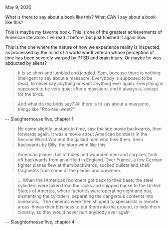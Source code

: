 May 9, 2020

What is there to say about a book like this? What CAN I say about a book like this?

This is maybe my favorite book. This is one of the greatest achievements of American literature. I've read it before, but just finished it again now.

This is the one where the nature of how we experience reality is inspected, as processed by the mind of a world war II veteran whose perception of time has been severely warped by PTSD and brain injury. Or maybe he was abducted by aliens?

> It is so short and jumbled and jangled, Sam, because there is nothing intelligent to say about a massacre. Everybody is supposed to be dead, to never say anything or want anything ever again. Everything is supposed to be very quiet after a massacre, and it always is, except for the birds.

> And what do the birds say? All there is to say about a massacre, things like "Poo-tee-weet?"

  -- Slaughterhouse five, chapter 1

> He came slightly unstuck in time, saw the late movie backwards, then forwards again. It was a movie about American bombers in the Second World War and the gallant men who flew them. Seen backwards by Billy, the story went like this:

> American planes, full of holes and wounded men and corpses, took off backwards from an airfield in England. Over France, a few German fighter planes flew at them backwards, sucked bullets and shell fragments from some of the planes and crewmen.

> ... When the [American] bombers got back to their base, the steel cylinders were taken from the racks and shipped backe to the United States of America, where factories were operating night and day, dismantling the cylinders, separating the dangerous contents into minearals... The minerals were then shipped to specialists in remote areas. It was their business to put them into the ground, to hide them cleverly, so they would never hurt anybody ever again.

  -- Slaughterhouse five, chapter 4